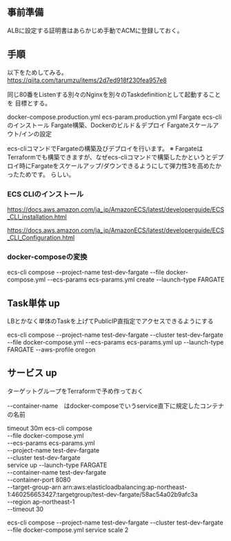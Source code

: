 
## 事前準備
ALBに設定する証明書はあらかじめ手動でACMに登録しておく。


## 手順
以下をためしてみる。
https://qiita.com/tarumzu/items/2d7ed918f230fea957e8


同じ80番をListenする別々のNginxを別々のTaskdefinitionとして起動することを
目標とする。

docker-compose.production.yml
ecs-param.production.yml
Fargate ecs-cliのインストール
Fargate構築、Dockerのビルド＆デプロイ
Fargateスケールアウト/インの設定


ecs-cliコマンドでFargateの構築及びデプロイを行います。
※ FargateはTerraformでも構築できますが、なぜecs-cliコマンドで構築したかというとデプロイ時にFargateをスケールアップ/ダウンできるようにして弾力性3を高めたかったためです。
らしい。




### ECS CLIのインストール
https://docs.aws.amazon.com/ja_jp/AmazonECS/latest/developerguide/ECS_CLI_installation.html

https://docs.aws.amazon.com/ja_jp/AmazonECS/latest/developerguide/ECS_CLI_Configuration.html


### docker-composeの変換

ecs-cli compose --project-name test-dev-fargate --file docker-compose.yml --ecs-params ecs-params.yml create --launch-type FARGATE

## Task単体 up
LBとかなく単体のTaskを上げてPublicIP直指定でアクセスできるようにする

ecs-cli compose --project-name test-dev-fargate --cluster test-dev-fargate --file docker-compose.yml --ecs-params ecs-params.yml up --launch-type FARGATE --aws-profile oregon

## サービス up
ターゲットグループをTerraformで予め作っておく

--container-name　はdocker-composeでいうservice直下に規定したコンテナの名前

timeout 30m ecs-cli compose \
  --file docker-compose.yml \
  --ecs-params ecs-params.yml \
  --project-name test-dev-fargate\
  --cluster test-dev-fargate \
 service up --launch-type FARGATE \
 --container-name test-dev-fargate \
 --container-port 8080 \
 --target-group-arn arn:aws:elasticloadbalancing:ap-northeast-1:460256653427:targetgroup/test-dev-fargate/58ac54a02b9afc3a \
 --region ap-northeast-1 \
 --timeout 30

ecs-cli compose --project-name test-dev-fargate --cluster test-dev-fargate --file docker-compose.yml service scale 2